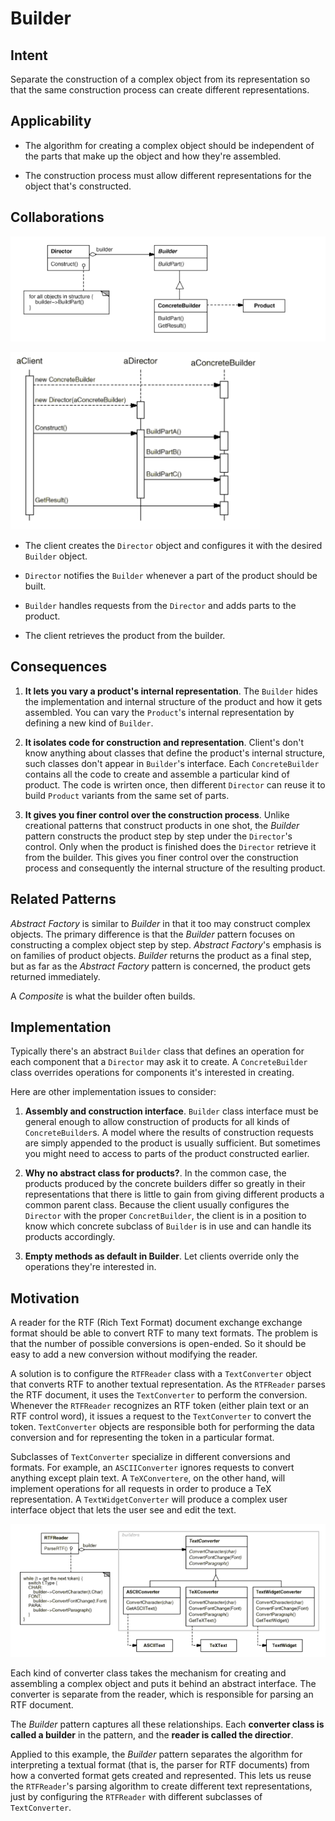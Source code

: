 # Builder

## Intent

Separate the construction of a complex object from its representation so that the same construction process can create different representations.

## Applicability

* The algorithm for creating a complex object should be independent of the parts that make up the object and how they're assembled.

* The construction process must allow different representations for the object that's constructed.

## Collaborations

![Builder structure](./builder-structure.jpg)

![Builder collaborations](./builder-collaborations.jpg)

* The client creates the `Director` object and configures it with the desired `Builder` object.

* `Director` notifies the `Builder` whenever a part of the product should be built.

* `Builder` handles requests from the `Director` and adds parts to the product.

* The client retrieves the product from the builder.

## Consequences

1. __It lets you vary a product's internal representation__. The `Builder` hides the implementation and internal structure of the product and how it gets assembled. You can vary the `Product`'s internal representation by defining a new kind of `Builder`.

2. __It isolates code for construction and representation__. Client's don't know anything about classes that define the product's internal structure, such classes don't appear in `Builder`'s interface. Each `ConcreteBuilder` contains all the code to create and assemble a particular kind of product. The code is wrirten once, then different `Director` can reuse it to build `Product` variants from the same set of parts.

3. __It gives you finer control over the construction process__. Unlike creational patterns that construct products in one shot, the _Builder_ pattern constructs the product step by step under the `Director`'s control. Only when the product is finished does the `Director` retrieve it from the builder. This gives you finer control over the construction process and consequently the internal structure of the resulting product.

## Related Patterns

_Abstract Factory_ is similar to _Builder_ in that it too may construct complex objects. The primary difference is that the _Builder_ pattern focuses on constructing a complex object step by step. _Abstract Factory_'s emphasis is on families of product objects. _Builder_ returns the product as a final step, but as far as the _Abstract Factory_ pattern is concerned, the product gets returned immediately.

A _Composite_ is what the builder often builds.

## Implementation

Typically there's an abstract `Builder` class that defines an operation for each component that a `Director` may ask it to create. A `ConcreteBuilder` class overrides operations for components it's interested in creating.

Here are other implementation issues to consider:

1. __Assembly and construction interface__. `Builder` class interface must be general enough to allow construction of products for all kinds of `ConcreteBuilder`s. A model where the results of construction requests are simply appended to the product is usually sufficient. But sometimes you might need to access to parts of the product constructed earlier.

2. __Why no abstract class for products?__. In the common case, the products produced by the concrete builders differ so greatly in their representations that there is little to gain from giving different products a common parent class. Because the client usually configures the `Director` with the proper `ConcretBuilder`, the client is in a position to know which concrete subclass of `Builder` is in use and can handle its products accordingly.

3. __Empty methods as default in Builder__. Let clients override only the operations they're interested in.

## Motivation

A reader for the RTF (Rich Text Format) document exchange exchange format should be able to convert RTF to many text formats. The problem is that the number of possible conversions is open-ended. So it should be easy to add a new conversion without modifying the reader.

A solution is to configure the `RTFReader` class with a `TextConverter` object that converts RTF to another textual representation. As the `RTFReader` parses the RTF document, it uses the `TextConverter` to perform the conversion. Whenever the `RTFReader` recognizes an RTF token (either plain text or an RTF control word), it issues a request to the `TextConverter` to convert the token. `TextConverter` objects are responsible both for performing the data conversion and for representing the token in a particular format.

Subclasses of `TextConverter` specialize in different conversions and formats. For example, an `ASCIIConverter` ignores requests to convert anything except plain text. A `TeXConvertere`, on the other hand, will implement operations for all requests in order to produce a TeX representation. A `TextWidgetConverter` will produce a complex user interface object that lets the user see and edit the text.

![Builder example](./builder.jpg)

Each kind of converter class takes the mechanism for creating and assembling a complex object and puts it behind an abstract interface. The converter is separate from the reader, which is responsible for parsing an RTF document.

The _Builder_ pattern captures all these relationships. Each __converter class is called a builder__ in the pattern, and the __reader is called the directior__.

Applied to this example, the _Builder_ pattern separates the algorithm for interpreting a textual format (that is, the parser for RTF documents) from how a converted format gets created and represented. This lets us reuse the `RTFReader`'s parsing algorithm to create different text representations, just by configuring the `RTFReader` with different subclasses of `TextConverter`.
